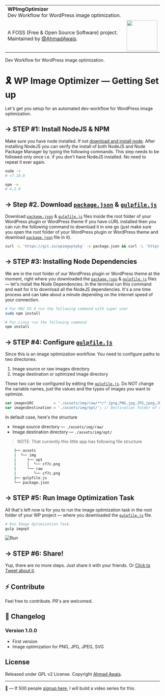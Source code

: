 <table width="100%">
    <tr>
        <td align="left" width="100%" colspan="2">
            <strong>WPImgOptimizer</strong><br />
            Dev Workflow for WordPress image optimization.
        </td>
    </tr>
    <tr>
        <td>
            A FOSS (Free & Open Source Software) project. Maintained by <a href="https://github.com/ahmadawais">@AhmadAwais</a>.
        </td>
        <td align="center">
            <a href="https://AhmadAwais.com/">
                <img src="https://i.imgur.com/Asg4d3k.png" width="100" />
            </a>
        </td>
    </tr>
</table>

Dev Workflow for WordPress image optimization.

# 🎗 WP Image Optimizer — Getting Set up
Let's get you setup for an automated dev-workflow for WordPress image optimization.

## → STEP #1: Install NodeJS & NPM
Make sure you have node installed. If not [download and install node](https://nodejs.org/en/download/).
After installing NodeJS you can verify the install of both NodeJS and Node Package Manager by typing the following commands. This step needs to be followed only once i.e. if you don't have NodeJS installed. No need to repeat it ever again.

```bash
node -v
# v7.10.0

npm -v
# 4.2.0
```

## → Step #2. Download [`package.json`](https://git.io/wpimgoptpkg) & [`gulpfile.js`](https://git.io/wpimgoptgf)

Download [`package.json`](https://git.io/wpimgoptpkg) & [`gulpfile.js`](https://git.io/wpimgoptgf) files inside the root folder of your WordPress plugin or WordPress theme
If you have cURL installed then you can run the following command to download it in one go (just make sure you open the root folder of your WordPress plugin or WordPress theme and download [`package.json`](https://git.io/vHLHg) file in it).

```bash
curl -L 'https://git.io/wpimgoptpkg' -o package.json && curl -L 'https://git.io/wpimgoptgf' -o gulpfile.js
```

## → STEP #3: Installing Node Dependencies

We are in the root folder of our WordPress plugin or WordPress theme at the moment, right where you downloaded the [`package.json`](https://git.io/wpimgoptpkg) & [`gulpfile.js`](https://git.io/wpimgoptgf) files — let's install the Node Dependencies. In the terminal run this command and wait for it to download all the NodeJS dependencies. It's a one time process and can take about a minute depending on the internet speed of your connection.

```bash
# For MAC OS X run the following command with super user
sudo npm install

# For Linux run the following command
npm install
```

## → STEP #4: Configure [`gulpfile.js`](https://git.io/wpimgoptgf)

Since this is an image optimization workflow. You need to configure paths to two directories. 

1. Image source or raw images directory
2. Image destination or optimized image directory

These two can be configured by editing the [`gulpfile.js`](https://git.io/wpimgoptgf). Do NOT change the variable names, just the values and the types of images you want to optimize.

```js
var imagesSRC         = './assets/img/raw/**/*.{png,PNG,jpg,JPG,jpeg,JPEG,gif,GIF,svg,SVG}'; // Source folder of images which should be optimized.
var imagesDestination = './assets/img/opt/'; // Destination folder of optimized images. Must be different from the imagesSRC folder.

```

In default case, here's the structure
- Image source directory — `./assets/img/raw/`
- Image destination directory — `./assets/img/opt/`

> NOTE: That currently this little app has following file structure
```bash
    ├── assets
    |  └── img
    |     ├── opt
    |     |  └── cf7c.png
    |     └── raw
    |        └── cf7c.png
    ├── gulpfile.js
    └── package.json
```

## → STEP #5: Run Image Optimization Task

All that's left now is for you to run the image optimization task in the root folder of your WP project — where you downloaded the [`gulpfile.js`](https://git.io/wpimgoptgf) file.

```bash
# Run Image Optimization Task.
gulp imgopt
```
![Run](https://i.imgur.com/pu3z6cf.png)

## → STEP #6: Share!

Yup, there are no more steps. Just share it with your friends. Or [Click to Tweet about it](https://twitter.com/home?status=%F0%9F%94%A5%20WPImgOpt%3A%20A%20%23Gulp%20Dev-Workflow%20automation%20by%20%40MrAhmadAwais%20%26%20%40MaedahBatool%20to%20optimize%20your%20%23WordPress%20images%20%E2%86%92%20ahmda.ws/WPImgOpt).

## ⚡️ Contribute
Feel free to contribute. PR's are welcomed.

## 📣 Changelog

### Version 1.0.0 

- First version
- Image optimization for PNG, JPG, JPEG, SVG

## License
Released under GPL v2 License.
Copyright [Ahmad Awais](https://AhmadAwais.com/).

---

🙌 — If 500 people [signup here](http://eepurl.com/cLwjeH), I will build a video series for this.
